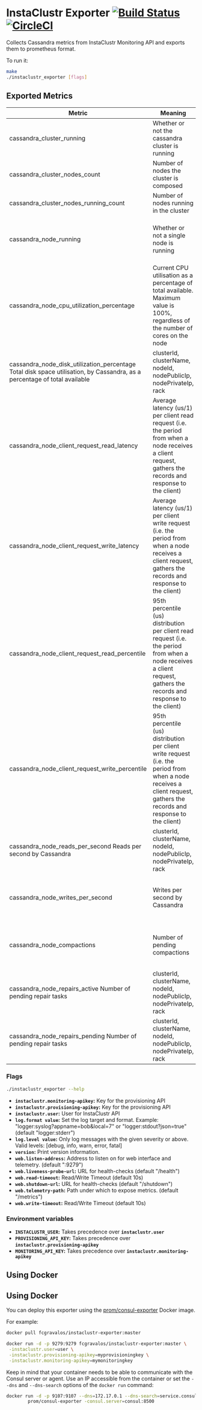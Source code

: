 # InstaClustr Exporter [![Build Status](https://travis-ci.org/fcgravalos/instaclustr_exporter.svg?branch=master)](https://travis-ci.org/fcgravalos/instaclustr_exporter) [![CircleCI](https://circleci.com/gh/fcgravalos/instaclustr_exporter.svg?style=shield)](https://circleci.com/gh/fcgravalos/instaclustr_exporter)
Collects Cassandra metrics from InstaClustr Monitoring API and exports them to prometheus format.

To run it:

```bash
make
./instaclustr_exporter [flags]
```

## Exported Metrics

| Metric | Meaning | Labels |
| ------ | ------- | ------ |
| cassandra_cluster_running | Whether or not the cassandra cluster is running | clusterId, clusterName |
| cassandra_cluster_nodes_count| Number of nodes the cluster is composed|  clusterId, clusterName |
| cassandra_cluster_nodes_running_count |Number of nodes running in the cluster | clusterId, clusterName |
| cassandra_node_running | Whether or not a single node is running | clusterId, clusterName, nodeId, nodePublicIp, nodePrivateIp, rack|
| cassandra_node_cpu_utilization_percentage | Current CPU utilisation as a percentage of total available. Maximum value is 100%, regardless of the number of cores on the node | clusterId, clusterName, nodeId, nodePublicIp, nodePrivateIp, rack|
| cassandra_node_disk_utilization_percentage Total disk space utilisation, by Cassandra, as a percentage of total available | clusterId, clusterName, nodeId, nodePublicIp, nodePrivateIp, rack|
| cassandra_node_client_request_read_latency | Average latency (us/1) per client read request (i.e. the period from when a node receives a client request, gathers the records and response to the client) | clusterId, clusterName, nodeId, nodePublicIp, nodePrivateIp, rack|
| cassandra_node_client_request_write_latency | Average latency (us/1) per client write request (i.e. the period from when a node receives a client request, gathers the records and response to the client) | clusterId, clusterName, nodeId, nodePublicIp, nodePrivateIp, rack|
| cassandra_node_client_request_read_percentile | 95th percentile (us) distribution per client read request (i.e. the period from when a node receives a client request, gathers the records and response to the client) | clusterId, clusterName, nodeId, nodePublicIp, nodePrivateIp, rack|
| cassandra_node_client_request_write_percentile | 95th percentile (us) distribution per client write request (i.e. the period from when a node receives a client request, gathers the records and response to the client) | clusterId, clusterName, nodeId, nodePublicIp, nodePrivateIp, rack|
| cassandra_node_reads_per_second Reads per second by Cassandra | clusterId, clusterName, nodeId, nodePublicIp, nodePrivateIp, rack|
| cassandra_node_writes_per_second | Writes per second by Cassandra | clusterId, clusterName, nodeId, nodePublicIp, nodePrivateIp, rack|
| cassandra_node_compactions | Number of pending compactions | clusterId, clusterName, nodeId, nodePublicIp, nodePrivateIp, rack|
| cassandra_node_repairs_active Number of pending repair tasks | clusterId, clusterName, nodeId, nodePublicIp, nodePrivateIp, rack|
| cassandra_node_repairs_pending Number of pending repair tasks | clusterId, clusterName, nodeId, nodePublicIp, nodePrivateIp, rack|

### Flags

```bash
./instaclustr_exporter --help
```

* __`instaclustr.monitoring-apikey`:__
    Key for the provisioning API
* __`instaclustr.provisioning-apikey`:__
    Key for the provisioning API
* __`instaclustr.user`:__
    User for InstaClustr API
* __`log.format value`:__
    Set the log target and format. Example: "logger:syslog?appname=bob&local=7" or "logger:stdout?json=true" (default "logger:stderr")
* __`log.level value`:__
    Only log messages with the given severity or above. Valid levels: [debug, info, warn, error, fatal]
* __`version`:__
    Print version information.
* __`web.listen-address`:__
    Address to listen on for web interface and telemetry. (default ":9279")
* __`web.liveness-probe-url`:__
    URL for health-checks (default "/health")
* __`web.read-timeout`:__
    Read/Write Timeout (default 10s)
* __`web.shutdown-url`:__
    URL for health-checks (default "/shutdown")
* __`web.telemetry-path`:__
    Path under which to expose metrics. (default "/metrics")
* __`web.write-timeout`:__
    Read/Write Timeout (default 10s)

### Environment variables
* __`INSTACLUSTR_USER`:__
Takes precedence over __`instaclustr.user`__
* __`PROVISIONING_API_KEY`:__
Takes precedence over __`instaclustr.provisioning-apikey`__
* __`MONITORING_API_KEY`:__
Takes precedence over __`instaclustr.monitoring-apikey`__

## Using Docker
## Using Docker

You can deploy this exporter using the [prom/consul-exporter](https://registry.hub.docker.com/u/prom/consul-exporter/) Docker image.

For example:

```bash
docker pull fcgravalos/instaclustr-exporter:master

docker run -d -p 9279:9279 fcgravalos/instaclustr-exporter:master \
 -instaclustr.user=user \
 -instaclustr.provisioning-apikey=myprovisioningkey \
 -instaclustr.monitoring-apikey=mymonitoringkey
```

Keep in mind that your container needs to be able to communicate with the Consul server or agent. Use an IP accessible from the container or set the `--dns` and `--dns-search` options of the `docker run` command:

```bash
docker run -d -p 9107:9107 --dns=172.17.0.1 --dns-search=service.consul \
        prom/consul-exporter -consul.server=consul:8500

